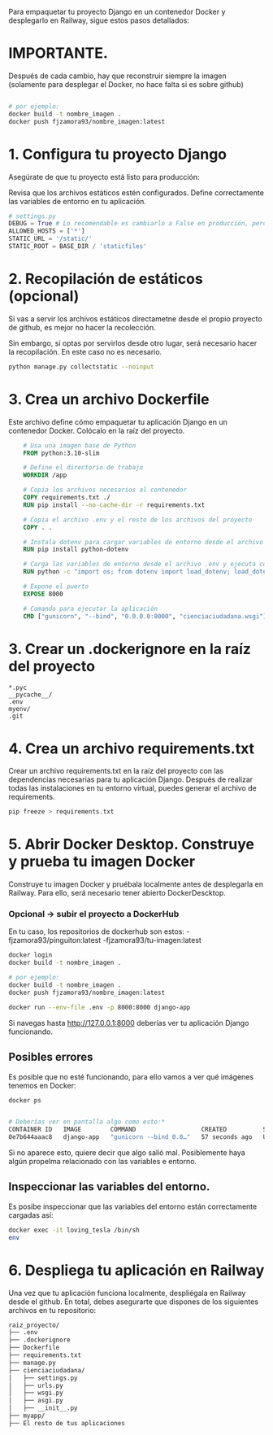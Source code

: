 
Para empaquetar tu proyecto Django en un contenedor Docker y desplegarlo en Railway, sigue estos pasos detallados:

# IMPORTANTE.

Después de cada cambio, hay que reconstruir siempre la imagen (solamente para desplegar el Docker, no hace falta si es sobre github)

```bash

# por ejemplo:
docker build -t nombre_imagen .
docker push fjzamora93/nombre_imagen:latest

```


# 1. Configura tu proyecto Django
Asegúrate de que tu proyecto está listo para producción:

Revisa que los archivos estáticos estén configurados.
Define correctamente las variables de entorno en tu aplicación.

```python
# settings.py
DEBUG = True # Lo recomendable es cambiarlo a False en producción, pero puede ser útil para detectar errores en el despliegue.
ALLOWED_HOSTS = ['*']  
STATIC_URL = '/static/'
STATIC_ROOT = BASE_DIR / 'staticfiles'
```

# 2. Recopilación de estáticos (opcional)

Si vas a servir los archivos estáticos directametne desde el propio proyecto de github, es mejor no hacer la recolección.

Sin embargo, si optas por servirlos desde otro lugar, será necesario hacer la recopilación. En este caso no es necesario.

```bash
python manage.py collectstatic --noinput
```

# 3. Crea un archivo Dockerfile

Este archivo define cómo empaquetar tu aplicación Django en un contenedor Docker. Colócalo en la raíz del proyecto.

```Dockerfile
    # Usa una imagen base de Python
    FROM python:3.10-slim

    # Define el directorio de trabajo
    WORKDIR /app

    # Copia los archivos necesarios al contenedor
    COPY requirements.txt ./
    RUN pip install --no-cache-dir -r requirements.txt

    # Copia el archivo .env y el resto de los archivos del proyecto
    COPY . .

    # Instala dotenv para cargar variables de entorno desde el archivo .env
    RUN pip install python-dotenv

    # Carga las variables de entorno desde el archivo .env y ejecuta collectstatic en el mismo comando
    RUN python -c "import os; from dotenv import load_dotenv; load_dotenv('.env'); os.system('python manage.py collectstatic --noinput')"

    # Expone el puerto
    EXPOSE 8000

    # Comando para ejecutar la aplicación
    CMD ["gunicorn", "--bind", "0.0.0.0:8000", "cienciaciudadana.wsgi"]
```


# 3. Crear un .dockerignore en la raíz del proyecto

```
*.pyc
__pycache__/
.env
myenv/
.git
```

# 4. Crea un archivo requirements.txt

Crear un archivo requirements.txt en la raíz del proyecto con las dependencias necesarias para tu aplicación Django.
Después de realizar todas las instalaciones en tu entorno virtual, puedes generar el archivo de requirements.

```bash
pip freeze > requirements.txt
```


# 5. Abrir Docker Desktop. Construye y prueba tu imagen Docker

Construye tu imagen Docker y pruébala localmente antes de desplegarla en Railway.
Para ello, será necesario tener abierto DockerDescktop.

### Opcional -> subir el proyecto a DockerHub
En tu caso, los repositorios de dockerhub son estos:
-fjzamora93/pinguiton:latest
-fjzamora93/tu-imagen:latest

```bash
docker login
docker build -t nombre_imagen .

# por ejemplo:
docker build -t nombre_imagen .
docker push fjzamora93/nombre_imagen:latest

docker run --env-file .env -p 8000:8000 django-app
```

Si navegas hasta http://127.0.0.1:8000 deberías ver tu aplicación Django funcionando.

## Posibles errores

Es posible que no esté funcionando, para ello vamos a ver qué imágenes tenemos en Docker:

```bash
docker ps


# Deberías ver en pantalla algo como esto:*
CONTAINER ID   IMAGE        COMMAND                  CREATED          STATUS          PORTS                    NAMES       
0e7b644aaac8   django-app   "gunicorn --bind 0.0…"   57 seconds ago   Up 56 seconds   0.0.0.0:8000->8000/tcp   loving_tesla
```

Si no aparece esto, quiere decir que algo salió mal. Posiblemente haya algún propelma relacionado con las variables e entorno.

## Inspeccionar las variables del entorno. 

Es posibe inspeccionar que las variables del entorno están correctamente cargadas así:

```bash
docker exec -it loving_tesla /bin/sh
env
```

# 6. Despliega tu aplicación en Railway

Una vez que tu aplicación funciona localmente, despliégala en Railway desde el github. En total, debes asegurarte que dispones de los siguientes archivos en tu repositorio:

```bash	
raiz_proyecto/
├── .env
├── .dockerignore
├── Dockerfile
├── requirements.txt
├── manage.py
├── cienciaciudadana/
│   ├── settings.py
│   ├── urls.py
│   ├── wsgi.py
│   ├── asgi.py
│   ├── __init__.py
├── myapp/
├── El resto de tus aplicaciones

```

